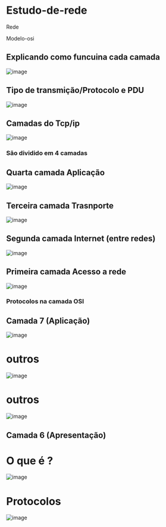 # Estudo-de-rede
Rede

Modelo-osi

## Explicando como funcuina cada camada
![image](https://github.com/TDCAS/Estudo-de-rede/assets/53353680/89995e5a-2cf5-4ad9-90a4-5d8a3a9bae51)

## Tipo de transmição/Protocolo e PDU
![image](https://github.com/TDCAS/Estudo-de-rede/assets/53353680/182031a1-dc84-4992-867e-25ddc8dcc8ec)

## Camadas do Tcp/ip
![image](https://github.com/TDCAS/Estudo-de-rede/assets/53353680/138cd64f-5823-4cab-ab80-e979ca7d8c19)


### São dividido em 4 camadas

## Quarta camada Aplicação

![image](https://github.com/TDCAS/Estudo-de-rede/assets/53353680/aab674a7-2c30-4dee-80f4-bbf9dc210d5b)

  
## Terceira camada Trasnporte

![image](https://github.com/TDCAS/Estudo-de-rede/assets/53353680/ebd8e076-3610-4b7b-9bcf-f629f2573d7d)

## Segunda camada Internet (entre redes)

![image](https://github.com/TDCAS/Estudo-de-rede/assets/53353680/ced02d47-c1d4-44cd-8320-8763c1e8685c)

## Primeira camada Acesso a rede

![image](https://github.com/TDCAS/Estudo-de-rede/assets/53353680/833df40b-2130-4c24-9cab-37d63b4d55c6)


### Protocolos na camada OSI

## Camada 7 (Aplicação)

![image](https://github.com/TDCAS/Estudo-de-rede/assets/53353680/7262b2e4-b6cf-4ee3-8c7e-f42b68ad2188)

# outros

![image](https://github.com/TDCAS/Estudo-de-rede/assets/53353680/f3497f74-df6a-4a2a-907a-c795e404a8ef)

# outros

![image](https://github.com/TDCAS/Estudo-de-rede/assets/53353680/841243a8-5ab0-4cb5-ba6c-7a8bd89525fe)

## Camada 6 (Apresentação)

# O que é ?

![image](https://github.com/TDCAS/Estudo-de-rede/assets/53353680/09d2ade5-150b-40ce-bc56-072f86ce50fb)


# Protocolos
![image](https://github.com/TDCAS/Estudo-de-rede/assets/53353680/5b9750bf-f750-40b5-a56c-bebf98b46013)



